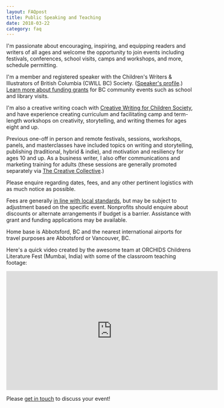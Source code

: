 ```yaml
---
layout: FAQpost
title: Public Speaking and Teaching
date: 2018-03-22
category: faq
---
```


I'm passionate about encouraging, inspiring, and equipping readers and writers of all ages and welcome the opportunity to join events including festivals, conferences, school visits, camps and workshops, and more, schedule permitting.

I'm a member and registered speaker with the Children's Writers & Illustrators of British Columbia (CWILL BC) Society. ([Speaker's profile](https://www.cwillbc.org/Member_View.aspx?MemberID=82980).) [Learn more about funding grants](http://artstarts.com/grants) for BC community events such as school and library visits.

I'm also a creative writing coach with [Creative Writing for Children Society](http://www.cwc2004.org/), and have experience creating curriculum and facilitating camp and term-length workshops on creativity, storytelling, and writing themes for ages eight and up.

Previous one-off in person and remote festivals, sessions, workshops, panels, and masterclasses have included topics on writing and storytelling, publishing (traditional, hybrid & indie), and motivation and resiliency for ages 10 and up. As a business writer, I also offer communications and marketing training for adults (these sessions are generally promoted separately via [The Creative Collective](http://thecreativecollective.net).)

Please enquire regarding dates, fees, and any other pertinent logistics with as much notice as possible.

Fees are generally [in line with local standards](https://www.cwillbc.org/tips.htm), but may be subject to adjustment based on the specific event. Nonprofits should enquire about discounts or alternate arrangements if budget is a barrier. Assistance with grant and funding applications may be available.

Home base is Abbotsford, BC and the nearest international airports for travel purposes are Abbotsford or Vancouver, BC.

Here's a quick video created by the awesome team at ORCHIDS Childrens Literature Fest (Mumbai, India) with some of the classroom teaching footage:

<iframe width="560" height="315" src="https://www.youtube.com/embed/6i59lhgzqkQ" frameborder="0" allow="accelerometer; autoplay; encrypted-media; gyroscope; picture-in-picture" allowfullscreen></iframe>

Please [get in touch](mailto:kaiewrites@gmail.com) to discuss your event!
